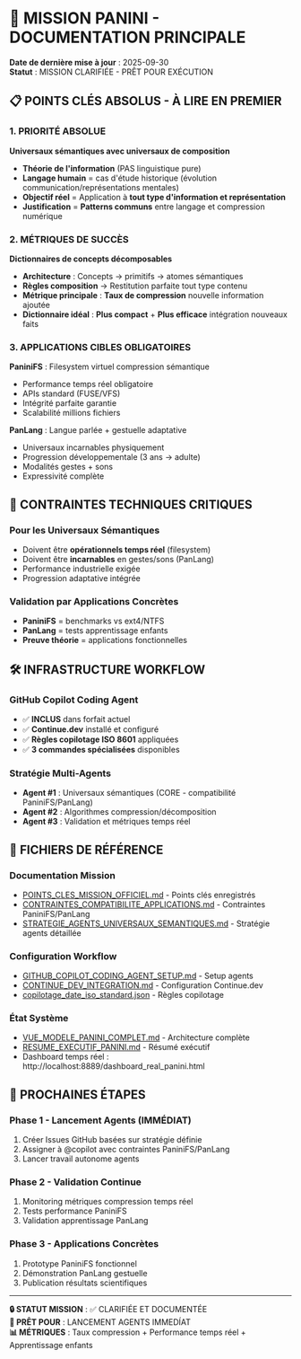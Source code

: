 # 🎯 MISSION PANINI - DOCUMENTATION PRINCIPALE

**Date de dernière mise à jour** : 2025-09-30  
**Statut** : MISSION CLARIFIÉE - PRÊT POUR EXÉCUTION

## 📋 POINTS CLÉS ABSOLUS - À LIRE EN PREMIER

### 1. PRIORITÉ ABSOLUE

**Universaux sémantiques avec universaux de composition**

- **Théorie de l'information** (PAS linguistique pure)
- **Langage humain** = cas d'étude historique (évolution communication/représentations mentales)
- **Objectif réel** = Application à **tout type d'information et représentation**
- **Justification** = **Patterns communs** entre langage et compression numérique

### 2. MÉTRIQUES DE SUCCÈS

**Dictionnaires de concepts décomposables**

- **Architecture** : Concepts → primitifs → atomes sémantiques
- **Règles composition** → Restitution parfaite tout type contenu
- **Métrique principale** : **Taux de compression** nouvelle information ajoutée
- **Dictionnaire idéal** : **Plus compact** + **Plus efficace** intégration nouveaux faits

### 3. APPLICATIONS CIBLES OBLIGATOIRES

**PaniniFS** : Filesystem virtuel compression sémantique
- Performance temps réel obligatoire
- APIs standard (FUSE/VFS) 
- Intégrité parfaite garantie
- Scalabilité millions fichiers

**PanLang** : Langue parlée + gestuelle adaptative
- Universaux incarnables physiquement
- Progression développementale (3 ans → adulte)
- Modalités gestes + sons
- Expressivité complète

## 🔗 CONTRAINTES TECHNIQUES CRITIQUES

### Pour les Universaux Sémantiques
- Doivent être **opérationnels temps réel** (filesystem)
- Doivent être **incarnables** en gestes/sons (PanLang)
- Performance industrielle exigée
- Progression adaptative intégrée

### Validation par Applications Concrètes
- **PaniniFS** = benchmarks vs ext4/NTFS
- **PanLang** = tests apprentissage enfants
- **Preuve théorie** = applications fonctionnelles

## 🛠️ INFRASTRUCTURE WORKFLOW

### GitHub Copilot Coding Agent
- ✅ **INCLUS** dans forfait actuel
- ✅ **Continue.dev** installé et configuré
- ✅ **Règles copilotage ISO 8601** appliquées
- ✅ **3 commandes spécialisées** disponibles

### Stratégie Multi-Agents
- **Agent #1** : Universaux sémantiques (CORE - compatibilité PaniniFS/PanLang)
- **Agent #2** : Algorithmes compression/décomposition
- **Agent #3** : Validation et métriques temps réel

## 📁 FICHIERS DE RÉFÉRENCE

### Documentation Mission
- [POINTS_CLES_MISSION_OFFICIEL.md](./POINTS_CLES_MISSION_OFFICIEL.md) - Points clés enregistrés
- [CONTRAINTES_COMPATIBILITE_APPLICATIONS.md](./CONTRAINTES_COMPATIBILITE_APPLICATIONS.md) - Contraintes PaniniFS/PanLang
- [STRATEGIE_AGENTS_UNIVERSAUX_SEMANTIQUES.md](./STRATEGIE_AGENTS_UNIVERSAUX_SEMANTIQUES.md) - Stratégie agents détaillée

### Configuration Workflow
- [GITHUB_COPILOT_CODING_AGENT_SETUP.md](./GITHUB_COPILOT_CODING_AGENT_SETUP.md) - Setup agents
- [CONTINUE_DEV_INTEGRATION.md](./CONTINUE_DEV_INTEGRATION.md) - Configuration Continue.dev
- [copilotage_date_iso_standard.json](./copilotage_date_iso_standard.json) - Règles copilotage

### État Système
- [VUE_MODELE_PANINI_COMPLET.md](./VUE_MODELE_PANINI_COMPLET.md) - Architecture complète
- [RESUME_EXECUTIF_PANINI.md](./RESUME_EXECUTIF_PANINI.md) - Résumé exécutif
- Dashboard temps réel : http://localhost:8889/dashboard_real_panini.html

## 🚀 PROCHAINES ÉTAPES

### Phase 1 - Lancement Agents (IMMÉDIAT)
1. Créer Issues GitHub basées sur stratégie définie
2. Assigner à @copilot avec contraintes PaniniFS/PanLang
3. Lancer travail autonome agents

### Phase 2 - Validation Continue
1. Monitoring métriques compression temps réel
2. Tests performance PaniniFS
3. Validation apprentissage PanLang

### Phase 3 - Applications Concrètes
1. Prototype PaniniFS fonctionnel
2. Démonstration PanLang gestuelle
3. Publication résultats scientifiques

---

**🔒 STATUT MISSION** : ✅ CLARIFIÉE ET DOCUMENTÉE  
**🎯 PRÊT POUR** : LANCEMENT AGENTS IMMEDÍAT  
**📊 MÉTRIQUES** : Taux compression + Performance temps réel + Apprentissage enfants